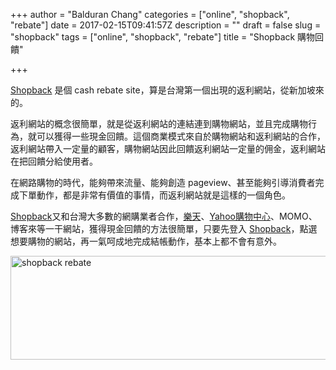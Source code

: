 +++
author = "Balduran Chang"
categories = ["online", "shopback", "rebate"]
date = 2017-02-15T09:41:57Z
description = ""
draft = false
slug = "shopback"
tags = ["online", "shopback", "rebate"]
title = "Shopback 購物回饋"

+++


[Shopback] 是個 cash rebate site，算是台灣第一個出現的返利網站，從新加坡來的。

[Shopback]: https://www.shopback.com.tw/?raf=Ph1Vqe

返利網站的概念很簡單，就是從返利網站的連結連到購物網站，並且完成購物行為，就可以獲得一些現金回饋。這個商業模式來自於購物網站和返利網站的合作，返利網站帶入一定量的顧客，購物網站因此回饋返利網站一定量的佣金，返利網站在把回饋分給使用者。

在網路購物的時代，能夠帶來流量、能夠創造 pageview、甚至能夠引導消費者完成下單動作，都是非常有價值的事情，而返利網站就是這樣的一個角色。

[Shopback]又和台灣大多數的網購業者合作，[樂天](https://www.shopback.com.tw/rakuten?raf=Ph1Vqe)、[Yahoo購物中心](https://www.shopback.com.tw/yahoo-buy?raf=Ph1Vqe)、MOMO、博客來等一干網站，獲得現金回饋的方法很簡單，只要先登入 [Shopback]，點選想要購物的網站，再一氣呵成地完成結帳動作，基本上都不會有意外。

<a data-flickr-embed="true"  href="https://www.flickr.com/photos/balduran/32216448234/in/dateposted/" title="shopback rebate"><img src="https://c1.staticflickr.com/3/2829/32216448234_38fb1a291c_z.jpg" width="640" height="166" alt="shopback rebate"></a><script async src="//embedr.flickr.com/assets/client-code.js" charset="utf-8"></script>

